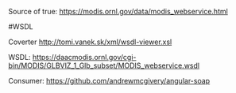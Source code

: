 Source of true: https://modis.ornl.gov/data/modis_webservice.html

#WSDL

Coverter http://tomi.vanek.sk/xml/wsdl-viewer.xsl

WSDL: https://daacmodis.ornl.gov/cgi-bin/MODIS/GLBVIZ_1_Glb_subset/MODIS_webservice.wsdl

Consumer: https://github.com/andrewmcgivery/angular-soap
